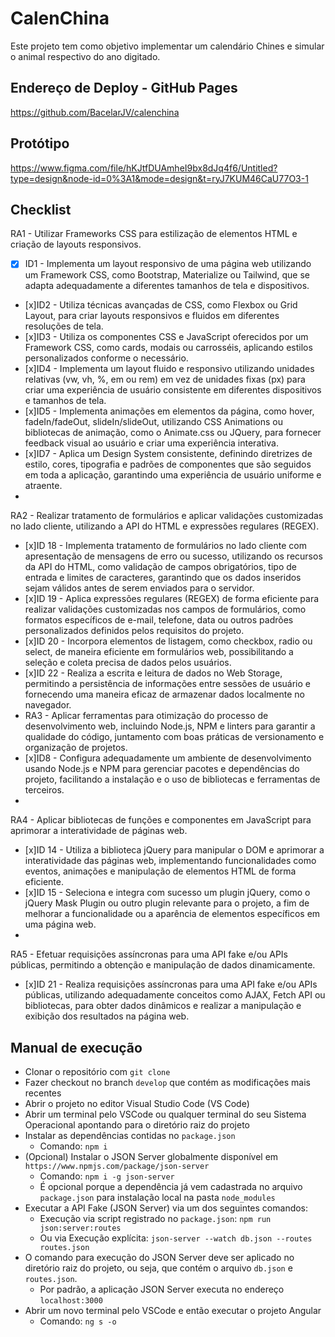 # CalenChina

Este projeto tem como objetivo implementar um calendário Chines e simular o animal respectivo do ano digitado.

## Endereço de Deploy - GitHub Pages

https://github.com/BacelarJV/calenchina

## Protótipo

https://www.figma.com/file/hKJtfDUAmheI9bx8dJq4f6/Untitled?type=design&node-id=0%3A1&mode=design&t=ryJ7KUM46CaU77O3-1

## Checklist

RA1 - Utilizar Frameworks CSS para estilização de elementos HTML e criação de layouts responsivos.
- [x] ID1 - Implementa um layout responsivo de uma página web utilizando um Framework CSS, como Bootstrap, Materialize ou Tailwind, que se adapta adequadamente a diferentes tamanhos de tela e dispositivos.
- [x]ID2 - Utiliza técnicas avançadas de CSS, como Flexbox ou Grid Layout, para criar layouts responsivos e fluidos em diferentes resoluções de tela.
- [x]ID3 - Utiliza os componentes CSS e JavaScript oferecidos por um Framework CSS, como cards, modais ou carrosséis, aplicando estilos personalizados conforme o necessário.
- [x]ID4 - Implementa um layout fluido e responsivo utilizando unidades relativas (vw, vh, %, em ou rem) em vez de unidades fixas (px) para criar uma experiência de usuário consistente em diferentes dispositivos e tamanhos de tela.
- [x]ID5 - Implementa animações em elementos da página, como hover, fadeIn/fadeOut, slideIn/slideOut, utilizando CSS Animations ou bibliotecas de animação, como o Animate.css ou JQuery, para fornecer feedback visual ao usuário e criar uma experiência interativa.
- [x]ID7 - Aplica um Design System consistente, definindo diretrizes de estilo, cores, tipografia e padrões de componentes que são seguidos em toda a aplicação, garantindo uma experiência de usuário uniforme e atraente.
- 
RA2 - Realizar tratamento de formulários e aplicar validações customizadas no lado cliente, utilizando a API do HTML e expressões regulares (REGEX).
- [x]ID 18 - Implementa tratamento de formulários no lado cliente com apresentação de mensagens de erro ou sucesso, utilizando os recursos da API do HTML, como validação de campos obrigatórios, tipo de entrada e limites de caracteres, garantindo que os dados inseridos sejam válidos antes de serem enviados para o servidor.
- [x]ID 19 - Aplica expressões regulares (REGEX) de forma eficiente para realizar validações customizadas nos campos de formulários, como formatos específicos de e-mail, telefone, data ou outros padrões personalizados definidos pelos requisitos do projeto.
- [x]ID 20 - Incorpora elementos de listagem, como checkbox, radio ou select, de maneira eficiente em formulários web, possibilitando a seleção e coleta precisa de dados pelos usuários.
- [x]ID 22 - Realiza a escrita e leitura de dados no Web Storage, permitindo a persistência de informações entre sessões de usuário e fornecendo uma maneira eficaz de armazenar dados localmente no navegador.
- 
  RA3 - Aplicar ferramentas para otimização do processo de desenvolvimento web, incluindo Node.js, NPM e linters para garantir a qualidade do código, juntamento com boas práticas de versionamento e organização de projetos.
- [x]ID8 - Configura adequadamente um ambiente de desenvolvimento usando Node.js e NPM para gerenciar pacotes e dependências do projeto, facilitando a instalação e o uso de bibliotecas e ferramentas de terceiros.
- 
RA4 - Aplicar bibliotecas de funções e componentes em JavaScript para aprimorar a interatividade de páginas web.
- [x]ID 14 - Utiliza a biblioteca jQuery para manipular o DOM e aprimorar a interatividade das páginas web, implementando funcionalidades como eventos, animações e manipulação de elementos HTML de forma eficiente. 
- [x]ID 15 - Seleciona e integra com sucesso um plugin jQuery, como o jQuery Mask Plugin ou outro plugin relevante para o projeto, a fim de melhorar a funcionalidade ou a aparência de elementos específicos em uma página web.
- 
RA5 - Efetuar requisições assíncronas para uma API fake e/ou APIs públicas, permitindo a obtenção e manipulação de dados dinamicamente.
- [x]ID 21 - Realiza requisições assíncronas para uma API fake e/ou APIs públicas, utilizando adequadamente conceitos como AJAX, Fetch API ou bibliotecas, para obter dados dinâmicos e realizar a manipulação e exibição dos resultados na página web.


  
## Manual de execução
- Clonar o repositório com `git clone`
- Fazer checkout no branch `develop` que contém as modificações mais recentes
- Abrir o projeto no editor Visual Studio Code (VS Code)
- Abrir um terminal pelo VSCode ou qualquer terminal do seu Sistema Operacional apontando para o diretório raiz do projeto 
- Instalar as dependências contidas no `package.json`
  - Comando: `npm i`
- (Opcional) Instalar o JSON Server globalmente disponível em `https://www.npmjs.com/package/json-server`
  - Comando: `npm i -g json-server` 
  - É opcional porque a dependência já vem cadastrada no arquivo `package.json` para instalação local na pasta `node_modules`
- Executar a API Fake (JSON Server) via um dos seguintes comandos: 
  - Execução via script registrado no `package.json`: `npm run json:server:routes` 
  - Ou via Execução explícita: `json-server --watch db.json --routes routes.json`
- O comando para execução do JSON Server deve ser aplicado no diretório raiz do projeto, ou seja, que contém o arquivo `db.json` e `routes.json`.
  - Por padrão, a aplicação JSON Server executa no endereço `localhost:3000`    
- Abrir um novo terminal pelo VSCode e então executar o projeto Angular
  - Comando: `ng s -o`
